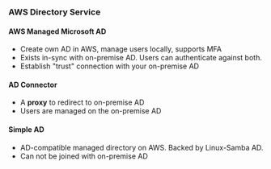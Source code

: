 ### AWS Directory Service

#### AWS Managed Microsoft AD
* Create own AD in AWS, manage users locally, supports MFA
* Exists in-sync with on-premise AD. Users can authenticate against both.
* Establish "trust" connection with your on-premise AD

#### AD Connector 
* A **proxy** to redirect to on-premise AD
* Users are managed on the on-premise AD

#### Simple AD
* AD-compatible managed directory on AWS. Backed by Linux-Samba AD.
* Can not be joined with on-premise AD
